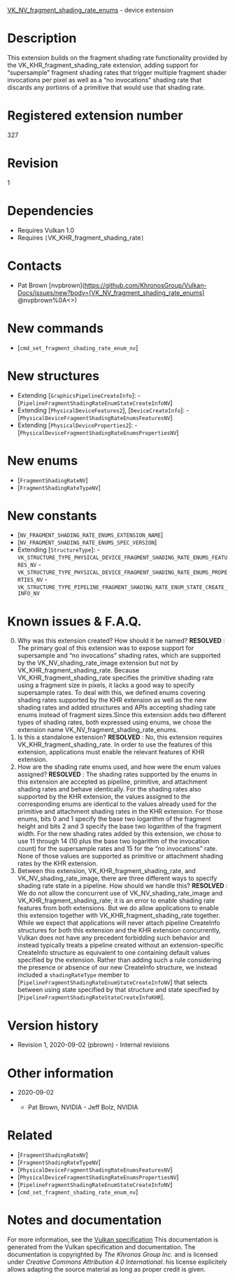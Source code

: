 [VK_NV_fragment_shading_rate_enums](https://www.khronos.org/registry/vulkan/specs/1.3-extensions/man/html/VK_NV_fragment_shading_rate_enums.html) - device extension

# Description
This extension builds on the fragment shading rate functionality provided by
the VK_KHR_fragment_shading_rate extension, adding support for
“supersample” fragment shading rates that trigger multiple fragment shader
invocations per pixel as well as a “no invocations” shading rate that
discards any portions of a primitive that would use that shading rate.

# Registered extension number
327

# Revision
1

# Dependencies
- Requires Vulkan 1.0
- Requires `[`VK_KHR_fragment_shading_rate`]`

# Contacts
- Pat Brown [nvpbrown](https://github.com/KhronosGroup/Vulkan-Docs/issues/new?body=[VK_NV_fragment_shading_rate_enums] @nvpbrown%0A<<Here describe the issue or question you have about the VK_NV_fragment_shading_rate_enums extension>>)

# New commands
- [`cmd_set_fragment_shading_rate_enum_nv`]

# New structures
- Extending [`GraphicsPipelineCreateInfo`]:  - [`PipelineFragmentShadingRateEnumStateCreateInfoNV`] 
- Extending [`PhysicalDeviceFeatures2`], [`DeviceCreateInfo`]:  - [`PhysicalDeviceFragmentShadingRateEnumsFeaturesNV`] 
- Extending [`PhysicalDeviceProperties2`]:  - [`PhysicalDeviceFragmentShadingRateEnumsPropertiesNV`]

# New enums
- [`FragmentShadingRateNV`]
- [`FragmentShadingRateTypeNV`]

# New constants
- [`NV_FRAGMENT_SHADING_RATE_ENUMS_EXTENSION_NAME`]
- [`NV_FRAGMENT_SHADING_RATE_ENUMS_SPEC_VERSION`]
- Extending [`StructureType`]:  - `VK_STRUCTURE_TYPE_PHYSICAL_DEVICE_FRAGMENT_SHADING_RATE_ENUMS_FEATURES_NV`  - `VK_STRUCTURE_TYPE_PHYSICAL_DEVICE_FRAGMENT_SHADING_RATE_ENUMS_PROPERTIES_NV`  - `VK_STRUCTURE_TYPE_PIPELINE_FRAGMENT_SHADING_RATE_ENUM_STATE_CREATE_INFO_NV`

# Known issues & F.A.Q.
0. Why was this extension created?   How should it be named? **RESOLVED** : The primary goal of this extension was to expose support for supersample and “no invocations” shading rates, which are supported by the VK_NV_shading_rate_image extension but not by VK_KHR_fragment_shading_rate. Because VK_KHR_fragment_shading_rate specifies the primitive shading rate using a fragment size in pixels, it lacks a good way to specify supersample rates. To deal with this, we defined enums covering shading rates supported by the KHR extension as well as the new shading rates and added structures and APIs accepting shading rate enums instead of fragment sizes.Since this extension adds two different types of shading rates, both expressed using enums, we chose the extension name VK_NV_fragment_shading_rate_enums.
1. Is this a standalone extension? **RESOLVED** : No, this extension requires VK_KHR_fragment_shading_rate. In order to use the features of this extension, applications must enable the relevant features of KHR extension.
2. How are the shading rate enums used, and how were the enum values assigned? **RESOLVED** : The shading rates supported by the enums in this extension are accepted as pipeline, primitive, and attachment shading rates and behave identically. For the shading rates also supported by the KHR extension, the values assigned to the corresponding enums are identical to the values already used for the primitive and attachment shading rates in the KHR extension. For those enums, bits 0 and 1 specify the base two logarithm of the fragment height and bits 2 and 3 specify the base two logarithm of the fragment width. For the new shading rates added by this extension, we chose to use 11 through 14 (10 plus the base two logarithm of the invocation count) for the supersample rates and 15 for the “no invocations” rate. None of those values are supported as primitive or attachment shading rates by the KHR extension.
3. Between this extension, VK_KHR_fragment_shading_rate, and VK_NV_shading_rate_image, there are three different ways to specify shading rate state in a pipeline. How should we handle this? **RESOLVED** : We do not allow the concurrent use of VK_NV_shading_rate_image and VK_KHR_fragment_shading_rate; it is an error to enable shading rate features from both extensions. But we do allow applications to enable this extension together with VK_KHR_fragment_shading_rate together. While we expect that applications will never attach pipeline CreateInfo structures for both this extension and the KHR extension concurrently, Vulkan does not have any precedent forbidding such behavior and instead typically treats a pipeline created without an extension-specific CreateInfo structure as equivalent to one containing default values specified by the extension. Rather than adding such a rule considering the presence or absence of our new CreateInfo structure, we instead included a `shadingRateType` member to [`PipelineFragmentShadingRateEnumStateCreateInfoNV`] that selects between using state specified by that structure and state specified by [`PipelineFragmentShadingRateStateCreateInfoKHR`].

# Version history
- Revision 1, 2020-09-02 (pbrown)  - Internal revisions

# Other information
* 2020-09-02
*   - Pat Brown, NVIDIA  - Jeff Bolz, NVIDIA

# Related
- [`FragmentShadingRateNV`]
- [`FragmentShadingRateTypeNV`]
- [`PhysicalDeviceFragmentShadingRateEnumsFeaturesNV`]
- [`PhysicalDeviceFragmentShadingRateEnumsPropertiesNV`]
- [`PipelineFragmentShadingRateEnumStateCreateInfoNV`]
- [`cmd_set_fragment_shading_rate_enum_nv`]

# Notes and documentation
For more information, see the [Vulkan specification](https://www.khronos.org/registry/vulkan/specs/1.3-extensions/html/vkspec.html)
This documentation is generated from the Vulkan specification and documentation.
The documentation is copyrighted by *The Khronos Group Inc.* and is licensed under *Creative Commons Attribution 4.0 International*.
his license explicitely allows adapting the source material as long as proper credit is given.
        